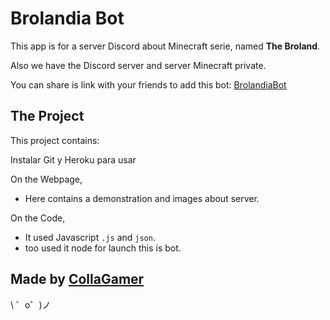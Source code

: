 Brolandia Bot
=================

This app is for a server Discord about Minecraft serie, named **The Broland**.

Also we have the Discord server and server Minecraft private.

You can share is link with your friends to add this bot: [BrolandiaBot](https://discordapp.com/api/oauth2/authorize?client_id=668118265779716106&permissions=8&scope=bot)


The Project
------------

This project contains:

Instalar Git y Heroku para usar

On the Webpage,
- Here contains a demonstration and images about server.

On the Code,
- It used Javascript `.js` and `json`.
- too used it node for launch this is bot.


Made by [CollaGamer](https://glitch.com/@cyohanalejandro)
-------------------

\ ゜o゜)ノ
